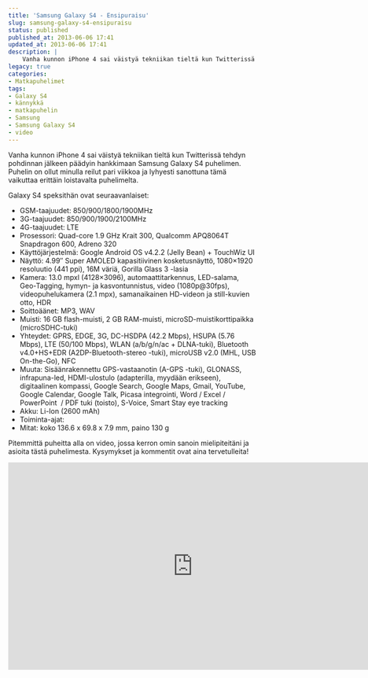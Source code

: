 ```yaml
---
title: 'Samsung Galaxy S4 - Ensipuraisu'
slug: samsung-galaxy-s4-ensipuraisu
status: published
published_at: 2013-06-06 17:41
updated_at: 2013-06-06 17:41
description: |
    Vanha kunnon iPhone 4 sai väistyä tekniikan tieltä kun Twitterissä tehdyn pohdinnan jälkeen päädyin hankkimaan Samsung Galaxy S4 puhelimen. Puhelin on ollut minulla reilut pari viikkoa ja lyhyesti sanottuna tämä vaikuttaa erittäin loistavalta puhelimelta. Galaxy S4 speksithän ovat seuraavanlaiset: GSM-taajuudet: 850/900/1800/1900MHz 3G-taajuudet: 850/900/1900/2100MHz 4G-taajuudet: LTE Prosessori: Quad-core 1.9 GHz Krait 300, Qualcomm APQ8064T Snapdragon 600, Adreno 320 Käyttöjärjestelmä:… Jatka lukemista Samsung Galaxy S4 – Ensipuraisu
legacy: true
categories:
- Matkapuhelimet
tags:
- Galaxy S4
- kännykkä
- matkapuhelin
- Samsung
- Samsung Galaxy S4
- video
---
```


<p>Vanha kunnon iPhone 4 sai väistyä tekniikan tieltä kun Twitterissä tehdyn pohdinnan jälkeen päädyin hankkimaan Samsung Galaxy S4 puhelimen. Puhelin on ollut minulla reilut pari viikkoa ja lyhyesti sanottuna tämä vaikuttaa erittäin loistavalta puhelimelta.</p>
<p>Galaxy S4 speksithän ovat seuraavanlaiset:</p>
<ul>
<li>GSM-taajuudet: 850/900/1800/1900MHz</li>
<li>3G-taajuudet: 850/900/1900/2100MHz</li>
<li>4G-taajuudet: LTE</li>
<li>Prosessori: Quad-core 1.9 GHz Krait 300, Qualcomm APQ8064T Snapdragon 600, Adreno 320</li>
<li>Käyttöjärjestelmä: Google Android OS v4.2.2 (Jelly Bean) + TouchWiz UI</li>
<li>Näyttö: 4.99&#8243; Super AMOLED kapasitiivinen kosketusnäyttö, 1080&#215;1920 resoluutio (441 ppi), 16M väriä, Gorilla Glass 3 -lasia</li>
<li>Kamera: 13.0 mpxl (4128&#215;3096), automaattitarkennus, LED-salama, Geo-Tagging, hymyn- ja kasvontunnistus, video (1080p@30fps), videopuhelukamera (2.1 mpx), samanaikainen HD-videon ja still-kuvien otto, HDR</li>
<li>Soittoäänet: MP3, WAV</li>
<li>Muisti: 16 GB flash-muisti, 2 GB RAM-muisti, microSD-muistikorttipaikka (microSDHC-tuki)</li>
<li>Yhteydet: GPRS, EDGE, 3G, DC-HSDPA (42.2 Mbps), HSUPA (5.76 Mbps), LTE (50/100 Mbps), WLAN (a/b/g/n/ac + DLNA-tuki), Bluetooth v4.0+HS+EDR (A2DP-Bluetooth-stereo -tuki), microUSB v2.0 (MHL, USB On-the-Go), NFC</li>
<li>Muuta: Sisäänrakennettu GPS-vastaanotin (A-GPS -tuki), GLONASS, infrapuna-led, HDMI-ulostulo (adapterilla, myydään erikseen), digitaalinen kompassi, Google Search, Google Maps, Gmail, YouTube, Google Calendar, Google Talk, Picasa integrointi, Word / Excel / PowerPoint  / PDF tuki (toisto), S-Voice, Smart Stay eye tracking</li>
<li>Akku: Li-Ion (2600 mAh)</li>
<li>Toiminta-ajat:</li>
<li>Mitat: koko 136.6 x 69.8 x 7.9 mm, paino 130 g</li>
</ul>
<p>Pitemmittä puheitta alla on video, jossa kerron omin sanoin mielipiteitäni ja asioita tästä puhelimesta. Kysymykset ja kommentit ovat aina tervetulleita!</p>
<p><iframe loading="lazy" title="Samsung Galaxy S4" width="750" height="422" src="https://www.youtube.com/embed/cr8ouDnllWE?feature=oembed" frameborder="0" allow="accelerometer; autoplay; clipboard-write; encrypted-media; gyroscope; picture-in-picture" allowfullscreen></iframe></p>